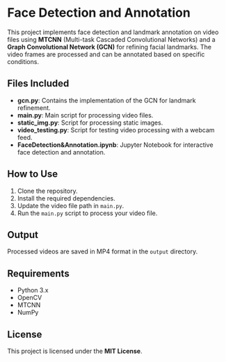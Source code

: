 # Face Detection and Annotation

This project implements face detection and landmark annotation on video files using **MTCNN** (Multi-task Cascaded Convolutional Networks) and a **Graph Convolutional Network (GCN)** for refining facial landmarks. The video frames are processed and can be annotated based on specific conditions.

## Files Included

- **gcn.py**: Contains the implementation of the GCN for landmark refinement.
- **main.py**: Main script for processing video files.
- **static_img.py**: Script for processing static images.
- **video_testing.py**: Script for testing video processing with a webcam feed.
- **FaceDetection&Annotation.ipynb**: Jupyter Notebook for interactive face detection and annotation.

## How to Use

1. Clone the repository.
2. Install the required dependencies.
3. Update the video file path in `main.py`.
4. Run the `main.py` script to process your video file.

## Output

Processed videos are saved in MP4 format in the `output` directory.

## Requirements

- Python 3.x
- OpenCV
- MTCNN
- NumPy

## License

This project is licensed under the **MIT License**.

